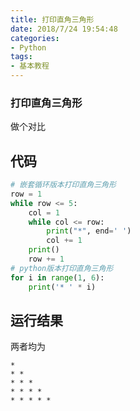```yaml
---
title: 打印直角三角形
date: 2018/7/24 19:54:48
categories: 
- Python
tags: 
- 基本教程
---
```


### 打印直角三角形

做个对比

## 代码

```python
# 嵌套循环版本打印直角三角形
row = 1
while row <= 5:
    col = 1
    while col <= row:
        print("*", end=' ')
        col += 1
    print()
    row += 1
# python版本打印直角三角形
for i in range(1, 6):
    print('* ' * i)
```

## 运行结果

两者均为

```
* 
* * 
* * * 
* * * * 
* * * * * 
```

